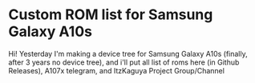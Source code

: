 # Custom ROM list for Samsung Galaxy A10s
Hi! Yesterday I'm making a device tree for Samsung Galaxy A10s (finally, after 3 years no device tree), and i'll put all list of roms here (in Github Releases), A107x telegram, and ItzKaguya Project Group/Channel
